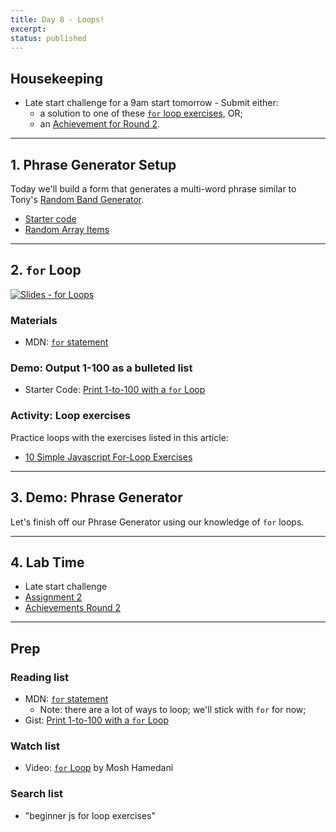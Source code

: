 ```yaml
---
title: Day 8 - Loops!
excerpt: 
status: published
---
```


## Housekeeping
- Late start challenge for a 9am start tomorrow - Submit either:
    - a solution to one of these [`for` loop exercises](https://avantutor.com/blog/10-simple-javascript-for-loop-exercises/), OR;
    - an [Achievement for Round 2](/courses/cpnt-262/assessments/achievements-2).

---

## 1. Phrase Generator Setup
Today we'll build a form that generates a multi-word phrase similar to Tony's [Random Band Generator](https://acidtone.github.io/namor).
- [Starter code](https://github.com/sait-wbdv/dailies-f22/tree/main/2022-10-26-for-loops/01-phrase-generator-starter)
- [Random Array Items](https://gist.github.com/acidtone/2a3cac26a229aa95685e5cf6344f2e4e)

---

## 2. `for` Loop
[![Slides - for Loops](/images/slides/js-for-loops.png)](https://sait-wbdv.github.io/slides/f22/cpnt-262/js-for-loops.html)

### Materials
- MDN: [`for` statement](https://developer.mozilla.org/en-US/docs/Web/JavaScript/Guide/Loops_and_iteration#for_statement)


### Demo: Output 1-100 as a bulleted list
- Starter Code: [Print 1-to-100 with a `for` Loop](https://gist.github.com/acidtone/e87aa5564ae1b286beca66b07d52550f)

### Activity: Loop exercises
Practice loops with the exercises listed in this article:
- [10 Simple Javascript For-Loop Exercises](https://avantutor.com/blog/10-simple-javascript-for-loop-exercises/)

---

## 3. Demo: Phrase Generator
Let's finish off our Phrase Generator using our knowledge of `for` loops.

---

## 4. Lab Time
- Late start challenge
- [Assignment 2](/courses/cpnt-262/assessments/assignment-2)
- [Achievements Round 2](/courses/cpnt-262/assessments/achievements-2)
---

## Prep
### Reading list
- MDN: [`for` statement](https://developer.mozilla.org/en-US/docs/Web/JavaScript/Guide/Loops_and_iteration#for_statement)
    - Note: there are a lot of ways to loop; we'll stick with `for` for now;
- Gist: [Print 1-to-100 with a `for` Loop](https://gist.github.com/acidtone/e87aa5564ae1b286beca66b07d52550f)

### Watch list
- Video: [`for` Loop](https://www.youtube.com/watch?v=s9wW2PpJsmQ) by Mosh Hamedani

### Search list
- "beginner js for loop exercises"